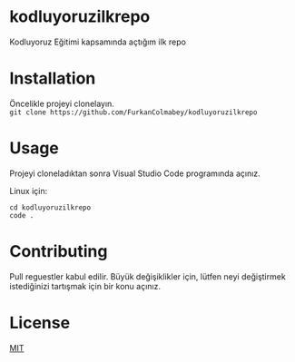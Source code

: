 # kodluyoruzilkrepo
Kodluyoruz Eğitimi kapsamında açtığım ilk repo

# Installation
Öncelikle projeyi clonelayın.\
`git clone https://github.com/FurkanColmabey/kodluyoruzilkrepo`

# Usage

Projeyi cloneladıktan sonra Visual Studio Code programında açınız.

Linux için:

`cd kodluyoruzilkrepo`\
`code .`

# Contributing
Pull reguestler kabul edilir. Büyük değişiklikler için, lütfen neyi değiştirmek\
istediğinizi tartışmak için bir konu açınız.

# License

[MIT](https://opensource.org/licenses/MIT)